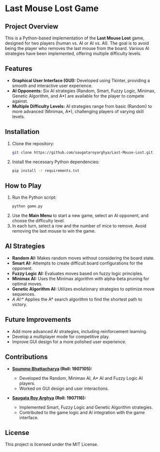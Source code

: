# Last Mouse Lost Game

## Project Overview
This is a Python-based implementation of the **Last Mouse Lost** game, designed for two players (human vs. AI or AI vs. AI). The goal is to avoid being the player who removes the last mouse from the board. Various AI strategies have been implemented, offering multiple difficulty levels.

## Features
- **Graphical User Interface (GUI):** Developed using Tkinter, providing a smooth and interactive user experience.
- **AI Opponents:** Six AI strategies (Random, Smart, Fuzzy Logic, Minimax, Genetic Algorithm, and A*) are available for the player to compete against.
- **Multiple Difficulty Levels:** AI strategies range from basic (Random) to more advanced (Minimax, A*), challenging players of varying skill levels.

## Installation
1. Clone the repository:
   ```bash
   git clone https://github.com/saugataroyarghya/Last-Mouse-Lost.git
   ```
2. Install the necessary Python dependencies:
   ```bash
   pip install -r requirements.txt
   ```

## How to Play
1. Run the Python script:
   ```bash
   python game.py
   ```
2. Use the **Main Menu** to start a new game, select an AI opponent, and choose the difficulty level.
3. In each turn, select a row and the number of mice to remove. Avoid removing the last mouse to win the game.

## AI Strategies
- **Random AI:** Makes random moves without considering the board state.
- **Smart AI:** Attempts to create difficult board configurations for the opponent.
- **Fuzzy Logic AI:** Evaluates moves based on fuzzy logic principles.
- **Minimax AI:** Uses the Minimax algorithm with alpha-beta pruning for optimal moves.
- **Genetic Algorithm AI:** Utilizes evolutionary strategies to optimize move sequences.
- **A* AI:** Applies the A* search algorithm to find the shortest path to victory.



## Future Improvements
- Add more advanced AI strategies, including reinforcement learning.
- Develop a multiplayer mode for competitive play.
- Improve GUI design for a more polished user experience.

## Contributions
- **[Soummo Bhattacharya](https://github.com/SoummoSsj) (Roll: 1907105):**
  - Developed the Random, Minimax AI, A* AI  and Fuzzy Logic AI players.
  - Worked on GUI design and user interactions.
  
- **[Saugata Roy Arghya](https://github.com/saugataroyarghya) (Roll: 1907116):**
  - Implemented Smart, Fuzzy Logic and Genetic Algorithm strategies.
  - Contributed to the game logic and AI integration with the game interface.

## License
This project is licensed under the MIT License.
```
